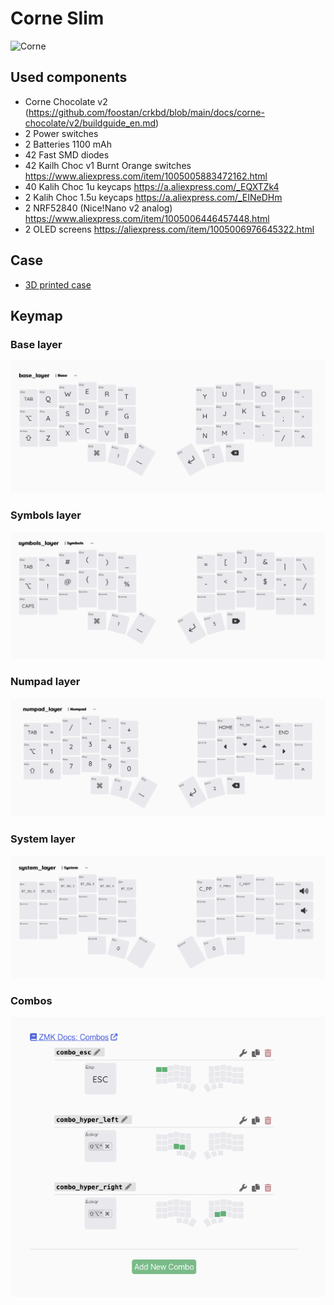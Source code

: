 # Corne Slim

![Corne](images/main.jpg)

## Used components
- Corne Chocolate v2 (https://github.com/foostan/crkbd/blob/main/docs/corne-chocolate/v2/buildguide_en.md)
- 2 Power switches
- 2 Batteries 1100 mAh
- 42 Fast SMD diodes
- 42 Kailh Choc v1 Burnt Orange switches https://www.aliexpress.com/item/1005005883472162.html
- 40 Kalih Choc 1u keycaps https://a.aliexpress.com/_EQXTZk4
- 2 Kalih Choc 1.5u keycaps https://a.aliexpress.com/_EINeDHm
- 2 NRF52840 (Nice!Nano v2 analog) https://www.aliexpress.com/item/1005006446457448.html
- 2 OLED screens https://aliexpress.com/item/1005006976645322.html

## Case
- [3D printed case](/case/)

## Keymap

### Base layer
![Base layer](images/layer_base.png)

### Symbols layer
![Symbols layer](images/layer_symbols.png)

### Numpad layer
![Numpad layer](images/layer_numpad.png)

### System layer
![System layer](images/layer_system.png)

### Combos
![Combos](images/combos.png)
